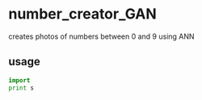# number_creator_GAN
creates photos of numbers between 0 and 9 using ANN

## usage
```python
import
print s
```
